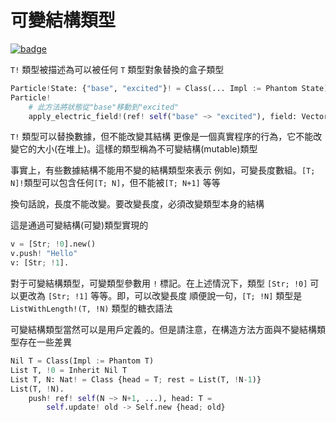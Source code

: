 # 可變結構類型

[![badge](https://img.shields.io/endpoint.svg?url=https%3A%2F%2Fgezf7g7pd5.execute-api.ap-northeast-1.amazonaws.com%2Fdefault%2Fsource_up_to_date%3Fowner%3Derg-lang%26repos%3Derg%26ref%3Dmain%26path%3Ddoc/EN/syntax/type/advanced/mut_struct.md%26commit_hash%3Dc6eb78a44de48735213413b2a28569fdc10466d0)](https://gezf7g7pd5.execute-api.ap-northeast-1.amazonaws.com/default/source_up_to_date?owner=erg-lang&repos=erg&ref=main&path=doc/EN/syntax/type/advanced/mut_struct.md&commit_hash=c6eb78a44de48735213413b2a28569fdc10466d0)

`T!` 類型被描述為可以被任何 `T` 類型對象替換的盒子類型

```python
Particle!State: {"base", "excited"}! = Class(... Impl := Phantom State)
Particle!
    # 此方法將狀態從"base"移動到"excited"
    apply_electric_field!(ref! self("base" ~> "excited"), field: Vector) = ...
```

`T!` 類型可以替換數據，但不能改變其結構
更像是一個真實程序的行為，它不能改變它的大小(在堆上)。這樣的類型稱為不可變結構(mutable)類型

事實上，有些數據結構不能用不變的結構類型來表示
例如，可變長度數組。`[T; N]!`類型可以包含任何`[T; N]`，但不能被`[T; N+1]` 等等

換句話說，長度不能改變。要改變長度，必須改變類型本身的結構

這是通過可變結構(可變)類型實現的

```python
v = [Str; !0].new()
v.push! "Hello"
v: [Str; !1].
```

對于可變結構類型，可變類型參數用 `!` 標記。在上述情況下，類型 `[Str; !0]` 可以更改為 `[Str; !1]` 等等。即，可以改變長度
順便說一句，`[T; !N]` 類型是 `ListWithLength!(T, !N)` 類型的糖衣語法

可變結構類型當然可以是用戶定義的。但是請注意，在構造方法方面與不變結構類型存在一些差異

```python
Nil T = Class(Impl := Phantom T)
List T, !0 = Inherit Nil T
List T, N: Nat! = Class {head = T; rest = List(T, !N-1)}
List(T, !N).
    push! ref! self(N ~> N+1, ...), head: T =
        self.update! old -> Self.new {head; old}
```
